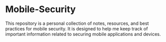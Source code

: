 # Mobile-Security

This repository is a personal collection of notes, resources, and best practices for mobile security. It is designed to help me keep track of important information related to securing mobile applications and devices.
